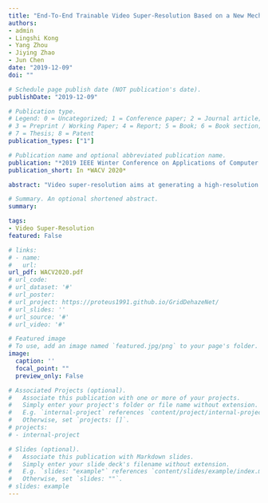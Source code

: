```yaml
---
title: "End-To-End Trainable Video Super-Resolution Based on a New Mechanism for Implicit Motion Estimation and Compensation"
authors:
- admin
- Lingshi Kong
- Yang Zhou
- Jiying Zhao
- Jun Chen
date: "2019-12-09"
doi: ""

# Schedule page publish date (NOT publication's date).
publishDate: "2019-12-09"

# Publication type.
# Legend: 0 = Uncategorized; 1 = Conference paper; 2 = Journal article;
# 3 = Preprint / Working Paper; 4 = Report; 5 = Book; 6 = Book section;
# 7 = Thesis; 8 = Patent
publication_types: ["1"]

# Publication name and optional abbreviated publication name.
publication: "*2019 IEEE Winter Conference on Applications of Computer Vision (WACV)*"
publication_short: In *WACV 2020*

abstract: "Video super-resolution aims at generating a high-resolution video from its low-resolution counterpart. With the rapid rise of deep learning, many recently proposed video super-resolution methods use convolutional neural networks in conjunction with explicit motion compensation to capitalize on statistical dependencies within and across low-resolution frames. Two common issues of such methods are noteworthy. Firstly, the quality of the final reconstructed HR video is often very sensitive to the accuracy of motion estimation. Secondly, the warp grid needed for motion compensation, which is specified by the two flow maps delineating pixel displacements in horizontal and vertical directions, tends to introduce additional errors and jeopardize the temporal consistency across video frames. To address these issues, we propose a novel dynamic local filter network to perform implicit motion estimation and compensation by employing, via locally connected layers, sample-specific and position-specific dynamic local filters that are tailored to the target pixels. We also propose a global refinement network based on ResBlock and autoencoder structures to exploit non-local correlations and enhance the spatial consistency of super-resolved frames. The experimental results demonstrate that the proposed method outperforms the state-of-the-art, and validate its strength in terms of local transformation handling, temporal consistency as well as edge sharpness."

# Summary. An optional shortened abstract.
summary:

tags:
- Video Super-Resolution
featured: False

# links:
# - name:
#   url: 
url_pdf: WACV2020.pdf
# url_code: 
# url_dataset: '#'
# url_poster: 
# url_project: https://proteus1991.github.io/GridDehazeNet/
# url_slides: ''
# url_source: '#'
# url_video: '#'

# Featured image
# To use, add an image named `featured.jpg/png` to your page's folder. 
image:
  caption: ''
  focal_point: ""
  preview_only: False

# Associated Projects (optional).
#   Associate this publication with one or more of your projects.
#   Simply enter your project's folder or file name without extension.
#   E.g. `internal-project` references `content/project/internal-project/index.md`.
#   Otherwise, set `projects: []`.
# projects:
# - internal-project

# Slides (optional).
#   Associate this publication with Markdown slides.
#   Simply enter your slide deck's filename without extension.
#   E.g. `slides: "example"` references `content/slides/example/index.md`.
#   Otherwise, set `slides: ""`.
# slides: example
---
```


<!-- {{% alert note %}}
Click the *Cite* button above to demo the feature to enable visitors to import publication metadata into their reference management software.
{{% /alert %}}

{{% alert note %}}
Click the *Slides* button above to demo Academic's Markdown slides feature.
{{% /alert %}} -->

<!-- Supplementary notes can be added here, including [code and math](https://sourcethemes.com/academic/docs/writing-markdown-latex/). -->